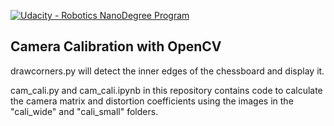 [![Udacity - Robotics NanoDegree Program](https://s3-us-west-1.amazonaws.com/udacity-robotics/Extra+Images/RoboND_flag.png)](https://www.udacity.com/robotics)

## Camera Calibration with OpenCV

drawcorners.py will detect the inner edges of the chessboard and display it.

cam_cali.py and cam_cali.ipynb in this repository contains code to calculate the camera matrix and distortion coefficients using the images in the "cali_wide" and "cali_small" folders.

